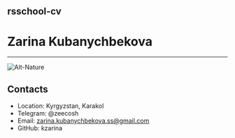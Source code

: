 ## rsschool-cv

# Zarina Kubanychbekova 
****
![Alt-Nature](https://images.unsplash.com/photo-1610878180933-123728745d22?ixlib=rb-1.2.1&ixid=MnwxMjA3fDB8MHxzZWFyY2h8MXx8Y2FuYWRhJTIwbmF0dXJlfGVufDB8fDB8fA%3D%3D&w=1000&q=80 "Zee")

## Contacts 

* Location: Kyrgyzstan, Karakol
* Telegram: @zeecosh
* Email: zarina.kubanychbekova.ss@gmail.com
* GitHub: kzarina